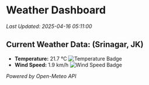 
# Weather Dashboard

_Last Updated: 2025-04-16 05:11:00_

## Current Weather Data: (Srinagar, JK)
- **Temperature:** 21.7 °C ![Temperature Badge](https://img.shields.io/badge/Temperature-Medium%20Temp-green)
- **Wind Speed:** 1.9 km/h ![Wind Speed Badge](https://img.shields.io/badge/Wind%20Speed-Light%20Wind-blue)

*Powered by Open-Meteo API*
